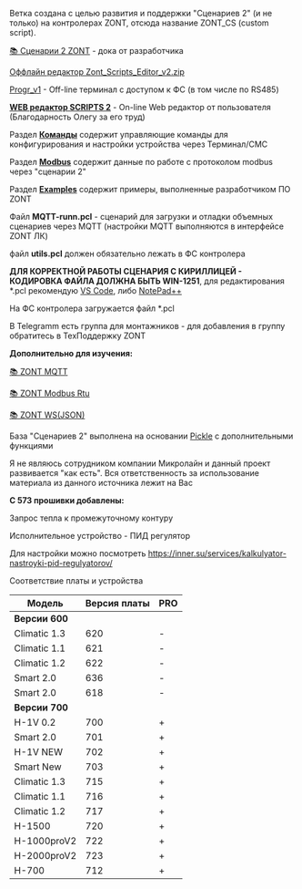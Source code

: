 Ветка создана с целью развития и поддержки "Сценариев 2" (и не только) на контролерах ZONT, отсюда название ZONT_CS (custom script).

[📚 Сценарии 2 ZONT](https://docs.google.com/document/d/1n5BnrRkgcdV2D22Sd6xOP3aeWC6Px4gHgwG8sRJjgxk/edit?tab=t.0#heading=h.d04cvaqy2wsb) - дока от разработчика

 [Оффлайн редактор Zont_Scripts_Editor_v2.zip](https://drive.google.com/file/d/14QW_hGwSlc3psBsUlFrizpmjhs-m-M5P/view)

 [Progr_v1](https://drive.google.com/file/d/1JEg6Wu409BzNMZkDGUuUK4ZZP6ToX1KM/view****) - Off-line терминал с доступом к ФС (в том числе по RS485)

**[WEB редактор SCRIPTS 2](https://zse2.elifantiev.ru)** - On-line Web редактор от пользователя (Благодарность Олегу за его труд)

Раздел **[Команды](./01_Команды)** содержит управляющие команды для конфигурирования и настройки устройства через Терминал/СМС

Раздел **[Modbus](./02_Modbus)** содержит данные по работе с протоколом modbus через "сценарии 2"

Раздел **[Examples](./00_Examples)** содержит примеры, выполненные разработчиком ПО ZONT

Файл **MQTT-runn.pcl** - сценарий для загрузки и отладки объемных сценариев через MQTT (настройки MQTT выполняются в интерфейсе ZONT ЛК)

файл **utils.pcl** должен обязательно лежать в ФС контролера

**ДЛЯ КОРРЕКТНОЙ РАБОТЫ СЦЕНАРИЯ С КИРИЛЛИЦЕЙ - КОДИРОВКА ФАЙЛА ДОЛЖНА БЫТЬ WIN-1251**, для редактирования *.pcl рекомендую [VS Code](https://code.visualstudio.com/), либо [NotePad++](https://github.com/notepad-plus-plus/notepad-plus-plus/releases)

На ФС контролера загружается файл *.pcl

В Telegramm есть группа для монтажников - для добавления в группу обратитесь в ТехПоддержку ZONT

**Дополнительно для изучения:**

[📚 ZONT MQTT](https://docs.google.com/document/d/1JuJVvdGWtXVJxJox-oWP7PqfEYpra0QgJA488m3KHFw/edit?tab=t.0#heading=h.m98n6nkj4s9v)

[📚 ZONT Modbus Rtu](https://docs.google.com/document/d/1XjOHEuJpMY9IqV8XaPX0bLWLuGSE3-uRDPLUh_qEdKo/edit?tab=t.0)

[📚 ZONT WS(JSON)](https://docs.google.com/document/d/10ErPAZ_MGFeN89Erq6on2JHCHVW_1uYS8RLep1xl-ms/edit?tab=t.0)

База "Сценариев 2" выполнена на основании [Pickle](https://github.com/howerj/pickle "Перейти к почитать") с дополнительными функциями

Я не являюсь сотрудником компании Микролайн и данный проект развивается "как есть". 
Вся ответственность за использование материала из данного источника лежит на Вас

**С 573 прошивки добавлены:**

Запрос тепла к промежуточному контуру

Исполнительное устройство - ПИД регулятор

Для настройки можно посмотреть https://inner.su/services/kalkulyator-nastroyki-pid-regulyatorov/


Соответствие платы и устройства 

| Модель        | Версия платы | PRO |
|---------------|--------------|-----|
| **Версии 600** |              |     |
| Сlimatic 1.3  | 620          | -   |
| Сlimatic 1.1  | 621          | -   |
| Сlimatic 1.2  | 622          | -   |
| Smart 2.0     | 636          | -   |
| Smart 2.0     | 618          | -   |
| **Версии 700** |              |     |
| H-1V 0.2      | 700          | +   |
| Smart 2.0     | 701          | +   |
| H-1V NEW      | 702          | +   |
| Smart New     | 703          | +   |
| Сlimatic 1.3  | 715          | +   |
| Сlimatic 1.1  | 716          | +   |
| Сlimatic 1.2  | 717          | +   |
| Н-1500        | 720          | +   |
| Н-1000proV2   | 722          | +   |
| Н-2000proV2   | 723          | +   |
| H-700         | 712          | +   |
